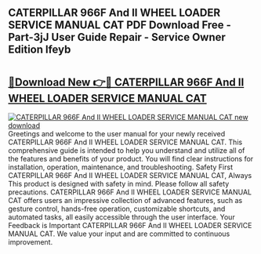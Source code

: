 ## CATERPILLAR 966F And II WHEEL LOADER SERVICE MANUAL CAT PDF Download Free - Part-3jJ User Guide Repair - Service Owner Edition lfeyb

# <h2><a href="http://bc50932.oget.top/?id=CATERPILLAR+966F+And+II+WHEEL+LOADER+SERVICE+MANUAL+CAT">🔗Download New 👉🔴 CATERPILLAR 966F And II WHEEL LOADER SERVICE MANUAL CAT</a></h2>

[![CATERPILLAR 966F And II WHEEL LOADER SERVICE MANUAL CAT new download](https://i.imgur.com/5g1atiW.png)](http://bc50932.oget.top/?id=CATERPILLAR+966F+And+II+WHEEL+LOADER+SERVICE+MANUAL+CAT)
Greetings and welcome to the user manual for your newly received CATERPILLAR 966F And II WHEEL LOADER SERVICE MANUAL CAT. This comprehensive guide is intended to help you understand and utilize all of the features and benefits of your product. You will find clear instructions for installation, operation, maintenance, and troubleshooting. Safety First CATERPILLAR 966F And II WHEEL LOADER SERVICE MANUAL CAT, Always This product is designed with safety in mind. Please follow all safety precautions. CATERPILLAR 966F And II WHEEL LOADER SERVICE MANUAL CAT offers users an impressive collection of advanced features, such as gesture control, hands-free operation, customizable shortcuts, and automated tasks, all easily accessible through the user interface. Your Feedback is Important CATERPILLAR 966F And II WHEEL LOADER SERVICE MANUAL CAT. We value your input and are committed to continuous improvement.

